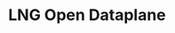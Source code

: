 ---
permalink: /engineering/projects/lng-odp/
project_link_name: lng-odp
project_maintainers: ''
project_stats: 'true'
project_url: http://git.linaro.org/lng/odp.git/commit/
title: LNG Open Dataplane
display: "false"
---